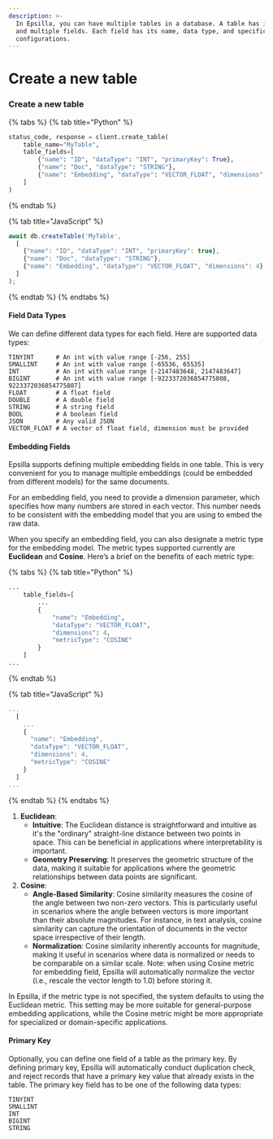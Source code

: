 ```yaml
---
description: >-
  In Epsilla, you can have multiple tables in a database. A table has its name,
  and multiple fields. Each field has its name, data type, and specific
  configurations.
---
```


# Create a new table

### Create a new table

{% tabs %}
{% tab title="Python" %}
```python
status_code, response = client.create_table(
    table_name="MyTable",
    table_fields=[
        {"name": "ID", "dataType": "INT", "primaryKey": True},
        {"name": "Doc", "dataType": "STRING"},
        {"name": "Embedding", "dataType": "VECTOR_FLOAT", "dimensions": 4}
    ]
)
```
{% endtab %}

{% tab title="JavaScript" %}
```javascript
await db.createTable('MyTable',
  [
    {"name": "ID", "dataType": "INT", "primaryKey": true},
    {"name": "Doc", "dataType": "STRING"},
    {"name": "Embedding", "dataType": "VECTOR_FLOAT", "dimensions": 4}
  ]
);
```
{% endtab %}
{% endtabs %}

#### Field Data Types

We can define different data types for each field. Here are supported data types:

```
TINYINT      # An int with value range [-256, 255]
SMALLINT     # An int with value range [-65536, 65535]
INT          # An int with value range [-2147483648, 2147483647]
BIGINT       # An int with value range [-9223372036854775808, 9223372036854775807]
FLOAT        # A float field
DOUBLE       # A double field
STRING       # A string field
BOOL         # A boolean field
JSON         # Any valid JSON
VECTOR_FLOAT # A vector of float field, dimension must be provided
```

#### Embedding Fields

Epsilla supports defining multiple embedding fields in one table. This is very convenient for you to manage multiple embeddings (could be embedded from different models) for the same documents.&#x20;

For an embedding field, you need to provide a dimension parameter, which specifies how many numbers are stored in each vector. This number needs to be consistent with the embedding model that you are using to embed the raw data.

When you specify an embedding field, you can also designate a metric type for the embedding model. The metric types supported currently are **Euclidean** and **Cosine**. Here’s a brief on the benefits of each metric type:

{% tabs %}
{% tab title="Python" %}
```python
...
    table_fields=[
        ...
        {
            "name": "Embedding",
            "dataType": "VECTOR_FLOAT",
            "dimensions": 4,
            "metricType": "COSINE"
        }
    ]
...
```
{% endtab %}

{% tab title="JavaScript" %}
```javascript
...
  [
    ...
    {
      "name": "Embedding",
      "dataType": "VECTOR_FLOAT",
      "dimensions": 4,
      "metricType": "COSINE"
    }
  ]
...
```
{% endtab %}
{% endtabs %}

1. **Euclidean**:
   * **Intuitive**: The Euclidean distance is straightforward and intuitive as it's the "ordinary" straight-line distance between two points in space. This can be beneficial in applications where interpretability is important.
   * **Geometry Preserving**: It preserves the geometric structure of the data, making it suitable for applications where the geometric relationships between data points are significant.
2. **Cosine**:
   * **Angle-Based Similarity**: Cosine similarity measures the cosine of the angle between two non-zero vectors. This is particularly useful in scenarios where the angle between vectors is more important than their absolute magnitudes. For instance, in text analysis, cosine similarity can capture the orientation of documents in the vector space irrespective of their length.
   * **Normalization**: Cosine similarity inherently accounts for magnitude, making it useful in scenarios where data is normalized or needs to be comparable on a similar scale. Note: when using Cosine metric for embedding field, Epsilla will automatically normalize the vector (i.e., rescale the vector length to 1.0) before storing it.

In Epsilla, if the metric type is not specified, the system defaults to using the Euclidean metric. This setting may be more suitable for general-purpose embedding applications, while the Cosine metric might be more appropriate for specialized or domain-specific applications.

#### Primary Key

Optionally, you can define one field of a table as the primary key. By defining primary key, Epsilla will automatically conduct duplication check, and reject records that have a primary key value that already exists in the table. The primary key field has to be one of the following data types:

```
TINYINT
SMALLINT
INT
BIGINT
STRING
```
